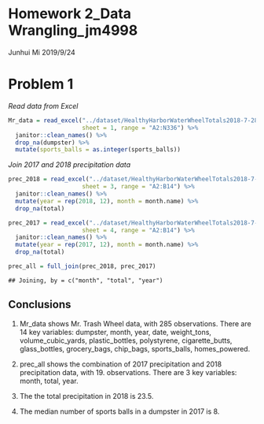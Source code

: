 Homework 2\_Data Wrangling\_jm4998
================
Junhui Mi
2019/9/24

# Problem 1

*Read data from
Excel*

``` r
Mr_data = read_excel("../dataset/HealthyHarborWaterWheelTotals2018-7-28.xlsx",
                     sheet = 1, range = "A2:N336") %>%
  janitor::clean_names() %>%
  drop_na(dumpster) %>%
  mutate(sports_balls = as.integer(sports_balls))
```

*Join 2017 and 2018 precipitation
data*

``` r
prec_2018 = read_excel("../dataset/HealthyHarborWaterWheelTotals2018-7-28.xlsx",
                     sheet = 3, range = "A2:B14") %>%
  janitor::clean_names() %>%
  mutate(year = rep(2018, 12), month = month.name) %>%
  drop_na(total) 

prec_2017 = read_excel("../dataset/HealthyHarborWaterWheelTotals2018-7-28.xlsx",
                     sheet = 4, range = "A2:B14") %>%
  janitor::clean_names() %>%
  mutate(year = rep(2017, 12), month = month.name) %>%
  drop_na(total)

prec_all = full_join(prec_2018, prec_2017)
```

    ## Joining, by = c("month", "total", "year")

## Conclusions

1)  Mr\_data shows Mr. Trash Wheel data, with 285 observations. There
    are 14 key variables: dumpster, month, year, date, weight\_tons,
    volume\_cubic\_yards, plastic\_bottles, polystyrene,
    cigarette\_butts, glass\_bottles, grocery\_bags, chip\_bags,
    sports\_balls, homes\_powered.

2)  prec\_all shows the combination of 2017 precipitation and 2018
    precipitation data, with 19. observations. There are 3 key
    variables: month, total, year.

3)  The the total precipitation in 2018 is 23.5.

4)  The median number of sports balls in a dumpster in 2017 is 8.
